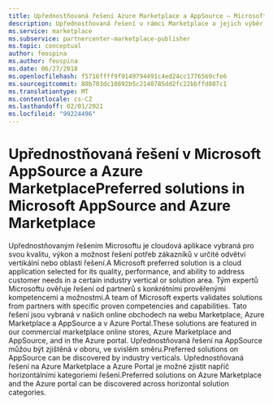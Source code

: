 ```yaml
---
title: Upřednostňovaná řešení Azure Marketplace a AppSource – Microsoft Commercial Marketplace
description: Upřednostňovaná řešení v rámci Marketplace a jejich výběr
ms.service: marketplace
ms.subservice: partnercenter-marketplace-publisher
ms.topic: conceptual
author: feospina
ms.author: feospina
ms.date: 06/27/2018
ms.openlocfilehash: f5716ffff9f9149794491c4ed24cc1776569cfe6
ms.sourcegitcommit: 80b703dc10892b5c2140785dd2fc22bbffd887c1
ms.translationtype: MT
ms.contentlocale: cs-CZ
ms.lasthandoff: 02/01/2021
ms.locfileid: "99224496"
---
```

# <a name="preferred-solutions-in-microsoft-appsource-and-azure-marketplace"></a><span data-ttu-id="7035d-103">Upřednostňovaná řešení v Microsoft AppSource a Azure Marketplace</span><span class="sxs-lookup"><span data-stu-id="7035d-103">Preferred solutions in Microsoft AppSource and Azure Marketplace</span></span>

<span data-ttu-id="7035d-104">Upřednostňovaným řešením Microsoftu je cloudová aplikace vybraná pro svou kvalitu, výkon a možnost řešení potřeb zákazníků v určité odvětví vertikální nebo oblasti řešení.</span><span class="sxs-lookup"><span data-stu-id="7035d-104">A Microsoft preferred solution is a cloud application selected for its quality, performance, and ability to address customer needs in a certain industry vertical or solution area.</span></span> <span data-ttu-id="7035d-105">Tým expertů Microsoftu ověřuje řešení od partnerů s konkrétními prověřenými kompetencemi a možnostmi.</span><span class="sxs-lookup"><span data-stu-id="7035d-105">A team of Microsoft experts validates solutions from partners with specific proven competencies and capabilities.</span></span> <span data-ttu-id="7035d-106">Tato řešení jsou vybraná v našich online obchodech na webu Marketplace, Azure Marketplace a AppSource a v Azure Portal.</span><span class="sxs-lookup"><span data-stu-id="7035d-106">These solutions are featured in our commercial marketplace online stores, Azure Marketplace and AppSource, and in the Azure portal.</span></span> <span data-ttu-id="7035d-107">Upřednostňovaná řešení na AppSource můžou být zjištěná v oboru, ve svislém směru.</span><span class="sxs-lookup"><span data-stu-id="7035d-107">Preferred solutions on AppSource can be discovered by industry verticals.</span></span> <span data-ttu-id="7035d-108">Upřednostňovaná řešení na Azure Marketplace a Azure Portal je možné zjistit napříč horizontálními kategoriemi řešení.</span><span class="sxs-lookup"><span data-stu-id="7035d-108">Preferred solutions on Azure Marketplace and the Azure portal can be discovered across horizontal solution categories.</span></span>